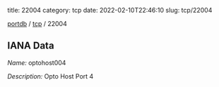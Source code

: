title: 22004
category: tcp
date: 2022-02-10T22:46:10
slug: tcp/22004

[portdb](/) / [tcp](/category/tcp.html) / 22004


## IANA Data

_Name:_ optohost004

_Description:_ Opto Host Port 4

